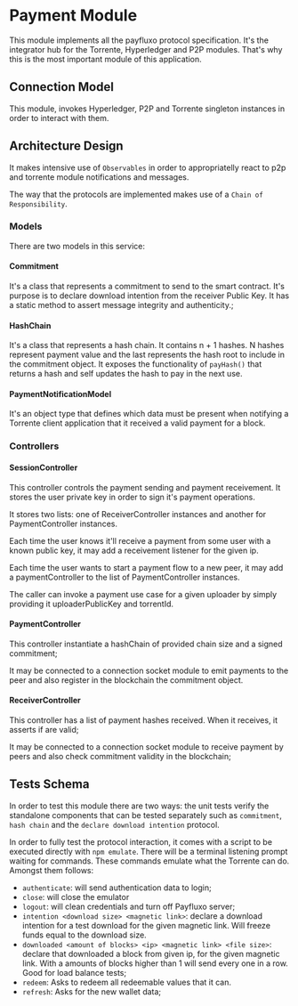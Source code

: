 # Payment Module

This module implements all the payfluxo protocol specification. It's the
integrator hub for the Torrente, Hyperledger and P2P modules. That's why
this is the most important module of this application.

## Connection Model

This module, invokes Hyperledger, P2P and Torrente singleton instances in
order to interact with them.

## Architecture Design

It makes intensive use of `Observables` in order to appropriatelly react to
p2p and torrente module notifications and messages.

The way that the protocols are implemented makes use of a
`Chain of Responsibility`.

### Models

There are two models in this service:

#### Commitment

It's a class that represents a commitment to send to the smart contract. It's purpose is to declare download intention from the receiver Public Key. It has a static method to assert message integrity and authenticity.;

#### HashChain

It's a class that represents a hash chain. It contains n + 1 hashes. N hashes represent payment value and the last represents the hash root to include in the commitment object. It exposes the functionality of `payHash()` that returns a hash and self updates the hash to pay in the next use.

#### PaymentNotificationModel

It's an object type that defines which data must be present when notifying a Torrente client application that it received a valid payment for a block.

### Controllers

#### SessionController

This controller controls the payment sending and payment receivement. It stores the user private key in order to sign it's payment operations.

It stores two lists: one of ReceiverController instances and another for PaymentController instances.

Each time the user knows it'll receive a payment from some user with a known public key, it may add a receivement listener for the given ip.

Each time the user wants to start a payment flow to a new peer, it may add a paymentController to the list of PaymentController instances.

The caller can invoke a payment use case for a given uploader by simply providing it uploaderPublicKey and torrentId.

#### PaymentController

This controller instantiate a hashChain of provided chain size and a signed commitment;

It may be connected to a connection socket module to emit payments to the peer and also register in the blockchain the commitment object.

#### ReceiverController

This controller has a list of payment hashes received. When it receives, it asserts if are valid;

It may be connected to a connection socket module to receive payment by peers and also check commitment validity in the blockchain;


## Tests Schema

In order to test this module there are two ways: the unit tests verify the
standalone components that can be tested separately such as `commitment`,
`hash chain` and the `declare download intention` protocol.

In order to fully test the protocol interaction, it comes with a script to be
executed directly with `npm emulate`. There will be a terminal
listening prompt waiting for commands. These commands emulate what the Torrente
can do. Amongst them follows:

- `authenticate`: will send authentication data to login;
- `close`:  will close the emulator
- `logout`: will clean credentials and turn off Payfluxo server;
- `intention <download size> <magnetic link>`: declare a download intention for a test download for the given magnetic link. Will freeze funds equal to the download size.
- `downloaded <amount of blocks> <ip> <magnetic link> <file size>`: declare that downloaded a block from given ip, for the given magnetic link. With a amounts of blocks higher than 1 will send every one in a row. Good for load balance tests;
- `redeem`: Asks to redeem all redeemable values that it can.
- `refresh`: Asks for the new wallet data;
